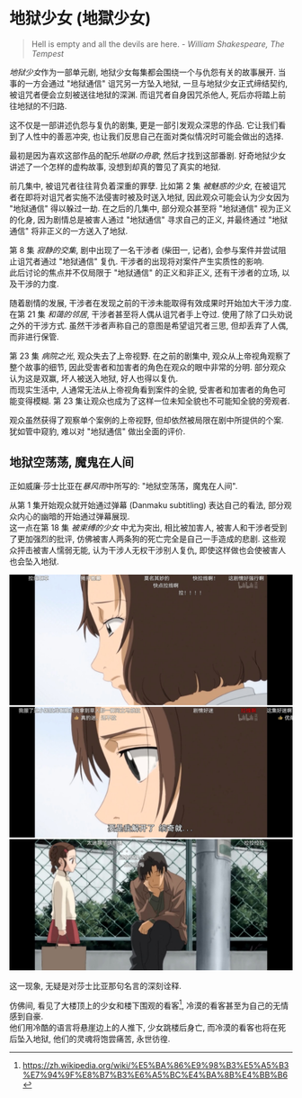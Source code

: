 # 地狱少女 (地獄少女)

> Hell is empty and all the devils are here. - *William Shakespeare, The Tempest*

*地狱少女*作为一部单元剧, 地狱少女每集都会围绕一个与仇怨有关的故事展开. 当事的一方会通过 "地狱通信" 诅咒另一方坠入地狱, 一旦与地狱少女正式缔结契约, 被诅咒者便会立刻被送往地狱的深渊. 而诅咒者自身因咒杀他人, 死后亦将踏上前往地狱的不归路.

这不仅是一部讲述仇怨与复仇的剧集, 更是一部引发观众深思的作品. 它让我们看到了人性中的善恶冲突, 也让我们反思自己在面对类似情况时可能会做出的选择.

最初是因为喜欢这部作品的配乐*地獄の舟歌*, 然后才找到这部番剧. 好奇地狱少女讲述了一个怎样的虚构故事, 没想到却真的瞥见了真实的地狱.

前几集中, 被诅咒者往往背负着深重的罪孽. 比如第 2 集 *被魅惑的少女*, 在被诅咒者在即将对诅咒者实施不法侵害时被及时送入地狱, 因此观众可能会认为少女因为 "地狱通信" 得以躲过一劫. 在之后的几集中, 部分观众甚至将 "地狱通信" 视为正义的化身, 因为剧情总是被害人通过 "地狱通信" 寻求自己的正义, 并最终通过 "地狱通信" 将非正义的一方送入了地狱.

第 8 集 *寂静的交集*, 剧中出现了一名干涉者 (柴田一, 记者), 会参与案件并尝试阻止诅咒者通过 "地狱通信" 复仇. 干涉者的出现将对案件产生实质性的影响.  
此后讨论的焦点并不仅局限于 "地狱通信" 的正义和非正义, 还有干涉者的立场, 以及干涉的力度.

随着剧情的发展, 干涉者在发现之前的干涉未能取得有效成果时开始加大干涉力度. 在第 21 集 *和蔼的邻居*, 干涉者甚至将人偶从诅咒者手上夺过. 使用了除了口头劝说之外的干涉方式. 虽然干涉者声称自己的意图是希望诅咒者三思, 但却丢弃了人偶, 而非进行保管.

第 23 集 *病院之光*, 观众失去了上帝视野. 在之前的剧集中, 观众从上帝视角观察了整个故事的细节, 因此受害者和加害者的角色在观众的眼中非常的分明. 部分观众认为这是双赢, 坏人被送入地狱, 好人也得以复仇.  
而现实生活中, 人通常无法从上帝视角看到案件的全貌, 受害者和加害者的角色可能变得模糊. 第 23 集让观众也成为了这样一位未知全貌也不可能知全貌的旁观者.

观众虽然获得了观察单个案例的上帝视野, 但却依然被局限在剧中所提供的个案. 犹如管中窥豹, 难以对 "地狱通信" 做出全面的评价.

## 地狱空荡荡, 魔鬼在人间

正如威廉·莎士比亚在*暴风雨*中所写的: "地狱空荡荡，魔鬼在人间".

从第 1 集开始观众就开始通过弹幕 (Danmaku subtitling) 表达自己的看法, 部分观众内心的幽暗的开始通过弹幕展现.  
这一点在第 18 集 *被束缚的少女* 中尤为突出, 相比被加害人, 被害人和干涉者受到了更加强烈的批评, 仿佛被害人两条狗的死亡完全是自己一手造成的悲剧. 这些观众抨击被害人懦弱无能, 认为干涉人无权干涉别人复仇, 即使这样做也会使被害人也会坠入地狱.

![Hell Girl 1 - Bilibili](assets/hell_girl_1.webp)
![Hell Girl 2 - Bilibili](assets/hell_girl_2.webp)
![Hell Girl 3 - Bilibili](assets/hell_girl_3.webp)

这一现象, 无疑是对莎士比亚那句名言的深刻诠释.

仿佛间, 看见了大楼顶上的少女和楼下围观的看客[^1], 冷漠的看客甚至为自己的无情感到自豪.  
他们用冷酷的语言将悬崖边上的人推下, 少女跳楼后身亡, 而冷漠的看客也将在死后坠入地狱, 他们的灵魂将饱尝痛苦, 永世彷徨.

[^1]: <https://zh.wikipedia.org/wiki/%E5%BA%86%E9%98%B3%E5%A5%B3%E7%94%9F%E8%B7%B3%E6%A5%BC%E4%BA%8B%E4%BB%B6>
